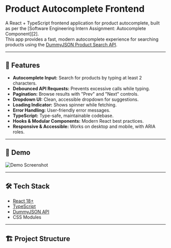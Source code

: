 # Product Autocomplete Frontend

A React + TypeScript frontend application for product autocomplete, built as per the [Software Engineering Intern Assignment: Autocomplete Component][2].  
This app provides a fast, modern autocomplete experience for searching products using the [DummyJSON Product Search API](https://dummyjson.com/products/search?q=phone).

---

## 🚀 Features

- **Autocomplete Input:** Search for products by typing at least 2 characters.
- **Debounced API Requests:** Prevents excessive calls while typing.
- **Pagination:** Browse results with "Prev" and "Next" controls.
- **Dropdown UI:** Clean, accessible dropdown for suggestions.
- **Loading Indicator:** Shows spinner while fetching.
- **Error Handling:** User-friendly error messages.
- **TypeScript:** Type-safe, maintainable codebase.
- **Hooks & Modular Components:** Modern React best practices.
- **Responsive & Accessible:** Works on desktop and mobile, with ARIA roles.

---

## 📸 Demo

![Demo Screenshot](./demo-screenshot.png)

---

## 🛠️ Tech Stack

- [React 18+](https://react.dev/)
- [TypeScript](https://www.typescriptlang.org/)
- [DummyJSON API](https://dummyjson.com/products/search)
- CSS Modules

---

## 🏗️ Project Structure

